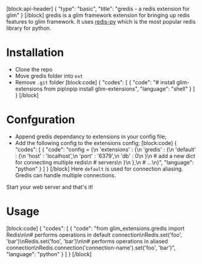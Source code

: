 [block:api-header]
{
  "type": "basic",
  "title": "gredis - a redis extension for glim"
}
[/block]
gredis is a glim framework extension for bringing up redis features to glim framework. It uses [redis-py](https://github.com/andymccurdy/redis-py) which is the most popular redis library for python.

# Installation
- Clone the repo
- Move gredis folder into `ext`
- Remove `.git` folder
[block:code]
{
  "codes": [
    {
      "code": "# install glim-extensions from pip\npip install glim-extensions",
      "language": "shell"
    }
  ]
}
[/block]
# Confguration
- Append gredis dependancy to extensions in your config file;
- Add the following config to the extensions config;
[block:code]
{
  "codes": [
    {
      "code": "config = {\n    'extensions' : {\n        'gredis' : {\n            'default' : {\n                'host' : 'localhost',\n                'port' : '6379',\n                'db'   : 0\n            }\n            # add a new dict for connecting multiple redis\n            # servers\n        }\n    },\n    # ...\n}",
      "language": "python"
    }
  ]
}
[/block]
Here `default` is used for connection aliasing. Gredis can handle multiple connections.

Start your web server and that's it!

# Usage
[block:code]
{
  "codes": [
    {
      "code": "from glim_extensions.gredis import Redis\n\n# performs operations in default connection\nRedis.set('foo', 'bar')\nRedis.set('foo', 'bar')\n\n# performs operations in aliased connection\nRedis.connection('connection-name').set('foo', 'bar')",
      "language": "python"
    }
  ]
}
[/block]